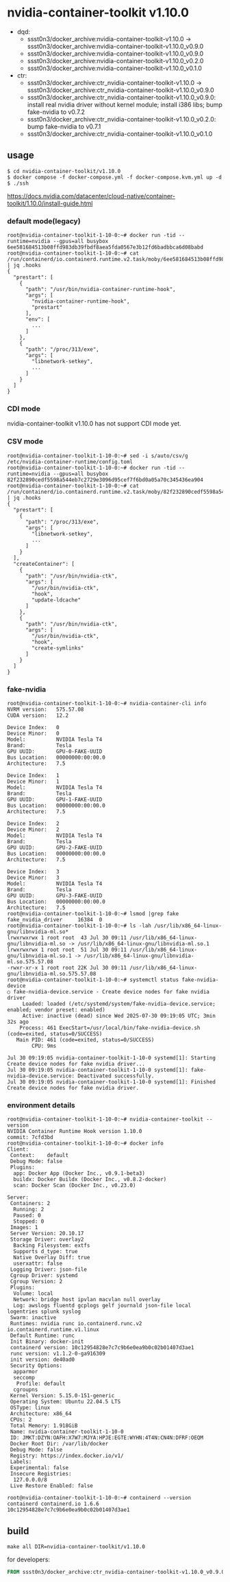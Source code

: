 # nvidia-container-toolkit v1.10.0

* dqd:
  * ssst0n3/docker_archive:nvidia-container-toolkit-v1.10.0 -> ssst0n3/docker_archive:nvidia-container-toolkit-v1.10.0_v0.9.0
  * ssst0n3/docker_archive:nvidia-container-toolkit-v1.10.0_v0.9.0
  * ssst0n3/docker_archive:nvidia-container-toolkit-v1.10.0_v0.2.0
  * ssst0n3/docker_archive:nvidia-container-toolkit-v1.10.0_v0.1.0
* ctr:
  * ssst0n3/docker_archive:ctr_nvidia-container-toolkit-v1.10.0 -> ssst0n3/docker_archive:ctr_nvidia-container-toolkit-v1.10.0_v0.9.0
  * ssst0n3/docker_archive:ctr_nvidia-container-toolkit-v1.10.0_v0.9.0: install real nvidia driver without kernel module; install i386 libs; bump fake-nvidia to v0.7.2
  * ssst0n3/docker_archive:ctr_nvidia-container-toolkit-v1.10.0_v0.2.0: bump fake-nvidia to v0.7.1
  * ssst0n3/docker_archive:ctr_nvidia-container-toolkit-v1.10.0_v0.1.0

## usage

```shell
$ cd nvidia-container-toolkit/v1.10.0
$ docker compose -f docker-compose.yml -f docker-compose.kvm.yml up -d
$ ./ssh
```

https://docs.nvidia.com/datacenter/cloud-native/container-toolkit/1.10.0/install-guide.html

### default mode(legacy)

```shell
root@nvidia-container-toolkit-1-10-0:~# docker run -tid --runtime=nvidia --gpus=all busybox
6ee581684513b08ffd983db39fbdf8aea5fda0567e3b12fd6badbbca6d08babd
root@nvidia-container-toolkit-1-10-0:~# cat /run/containerd/io.containerd.runtime.v2.task/moby/6ee581684513b08ffd983db39fbdf8aea5fda0567e3b12fd6badbbca6d08babd/config.json | jq .hooks
{
  "prestart": [
    {
      "path": "/usr/bin/nvidia-container-runtime-hook",
      "args": [
        "nvidia-container-runtime-hook",
        "prestart"
      ],
      "env": [
        ...
      ]
    },
    {
      "path": "/proc/313/exe",
      "args": [
        "libnetwork-setkey",
        ...
      ]
    }
  ]
}
```

### CDI mode

nvidia-container-toolkit v1.10.0 has not support CDI mode yet.

### CSV mode

```shell
root@nvidia-container-toolkit-1-10-0:~# sed -i s/auto/csv/g /etc/nvidia-container-runtime/config.toml 
root@nvidia-container-toolkit-1-10-0:~# docker run -tid --runtime=nvidia --gpus=all busybox
82f232890cedf5598a544eb7c2729e3096d95cef7f6bd0a05a70c345436ea904
root@nvidia-container-toolkit-1-10-0:~# cat /run/containerd/io.containerd.runtime.v2.task/moby/82f232890cedf5598a544eb7c2729e3096d95cef7f6bd0a05a70c345436ea904/config.json | jq .hooks
{
  "prestart": [
    {
      "path": "/proc/313/exe",
      "args": [
        "libnetwork-setkey",
        ...
      ]
    }
  ],
  "createContainer": [
    {
      "path": "/usr/bin/nvidia-ctk",
      "args": [
        "/usr/bin/nvidia-ctk",
        "hook",
        "update-ldcache"
      ]
    },
    {
      "path": "/usr/bin/nvidia-ctk",
      "args": [
        "/usr/bin/nvidia-ctk",
        "hook",
        "create-symlinks"
      ]
    }
  ]
}
```

### fake-nvidia

```shell
root@nvidia-container-toolkit-1-10-0:~# nvidia-container-cli info
NVRM version:   575.57.08
CUDA version:   12.2

Device Index:   0
Device Minor:   0
Model:          NVIDIA Tesla T4
Brand:          Tesla
GPU UUID:       GPU-0-FAKE-UUID
Bus Location:   00000000:00:00.0
Architecture:   7.5

Device Index:   1
Device Minor:   1
Model:          NVIDIA Tesla T4
Brand:          Tesla
GPU UUID:       GPU-1-FAKE-UUID
Bus Location:   00000000:00:00.0
Architecture:   7.5

Device Index:   2
Device Minor:   2
Model:          NVIDIA Tesla T4
Brand:          Tesla
GPU UUID:       GPU-2-FAKE-UUID
Bus Location:   00000000:00:00.0
Architecture:   7.5

Device Index:   3
Device Minor:   3
Model:          NVIDIA Tesla T4
Brand:          Tesla
GPU UUID:       GPU-3-FAKE-UUID
Bus Location:   00000000:00:00.0
Architecture:   7.5
root@nvidia-container-toolkit-1-10-0:~# lsmod |grep fake
fake_nvidia_driver     16384  0
root@nvidia-container-toolkit-1-10-0:~# ls -lah /usr/lib/x86_64-linux-gnu/libnvidia-ml.so*
lrwxrwxrwx 1 root root  43 Jul 30 09:11 /usr/lib/x86_64-linux-gnu/libnvidia-ml.so -> /usr/lib/x86_64-linux-gnu/libnvidia-ml.so.1
lrwxrwxrwx 1 root root  51 Jul 30 09:11 /usr/lib/x86_64-linux-gnu/libnvidia-ml.so.1 -> /usr/lib/x86_64-linux-gnu/libnvidia-ml.so.575.57.08
-rwxr-xr-x 1 root root 22K Jul 30 09:11 /usr/lib/x86_64-linux-gnu/libnvidia-ml.so.575.57.08
root@nvidia-container-toolkit-1-10-0:~# systemctl status fake-nvidia-device
○ fake-nvidia-device.service - Create device nodes for fake nvidia driver
     Loaded: loaded (/etc/systemd/system/fake-nvidia-device.service; enabled; vendor preset: enabled)
     Active: inactive (dead) since Wed 2025-07-30 09:19:05 UTC; 3min 32s ago
    Process: 461 ExecStart=/usr/local/bin/fake-nvidia-device.sh (code=exited, status=0/SUCCESS)
   Main PID: 461 (code=exited, status=0/SUCCESS)
        CPU: 9ms

Jul 30 09:19:05 nvidia-container-toolkit-1-10-0 systemd[1]: Starting Create device nodes for fake nvidia driver...
Jul 30 09:19:05 nvidia-container-toolkit-1-10-0 systemd[1]: fake-nvidia-device.service: Deactivated successfully.
Jul 30 09:19:05 nvidia-container-toolkit-1-10-0 systemd[1]: Finished Create device nodes for fake nvidia driver.
```

### environment details

```shell
root@nvidia-container-toolkit-1-10-0:~# nvidia-container-toolkit --version
NVIDIA Container Runtime Hook version 1.10.0
commit: 7cfd3bd
root@nvidia-container-toolkit-1-10-0:~# docker info
Client:
 Context:    default
 Debug Mode: false
 Plugins:
  app: Docker App (Docker Inc., v0.9.1-beta3)
  buildx: Docker Buildx (Docker Inc., v0.8.2-docker)
  scan: Docker Scan (Docker Inc., v0.23.0)

Server:
 Containers: 2
  Running: 2
  Paused: 0
  Stopped: 0
 Images: 1
 Server Version: 20.10.17
 Storage Driver: overlay2
  Backing Filesystem: extfs
  Supports d_type: true
  Native Overlay Diff: true
  userxattr: false
 Logging Driver: json-file
 Cgroup Driver: systemd
 Cgroup Version: 2
 Plugins:
  Volume: local
  Network: bridge host ipvlan macvlan null overlay
  Log: awslogs fluentd gcplogs gelf journald json-file local logentries splunk syslog
 Swarm: inactive
 Runtimes: nvidia runc io.containerd.runc.v2 io.containerd.runtime.v1.linux
 Default Runtime: runc
 Init Binary: docker-init
 containerd version: 10c12954828e7c7c9b6e0ea9b0c02b01407d3ae1
 runc version: v1.1.2-0-ga916309
 init version: de40ad0
 Security Options:
  apparmor
  seccomp
   Profile: default
  cgroupns
 Kernel Version: 5.15.0-151-generic
 Operating System: Ubuntu 22.04.5 LTS
 OSType: linux
 Architecture: x86_64
 CPUs: 2
 Total Memory: 1.918GiB
 Name: nvidia-container-toolkit-1-10-0
 ID: JMKT:DZYN:OAFH:X7W7:MJYA:HPJE:EGTE:WYHN:4T4N:CN4N:DFRF:OEQM
 Docker Root Dir: /var/lib/docker
 Debug Mode: false
 Registry: https://index.docker.io/v1/
 Labels:
 Experimental: false
 Insecure Registries:
  127.0.0.0/8
 Live Restore Enabled: false

root@nvidia-container-toolkit-1-10-0:~# containerd --version
containerd containerd.io 1.6.6 10c12954828e7c7c9b6e0ea9b0c02b01407d3ae1
```

## build

```shell
make all DIR=nvidia-container-toolkit/v1.10.0
```

for developers:

```dockerfile
FROM ssst0n3/docker_archive:ctr_nvidia-container-toolkit-v1.10.0_v0.9.0
```
